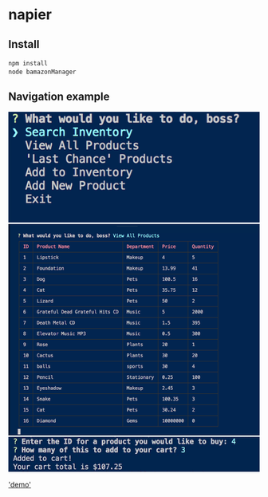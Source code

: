 # napier

## Install

```bash
npm install
node bamazonManager
```

## Navigation example

<img src="./assets/choose.png">
<img src="./assets/all.png">
<img src="./assets/customer.png">

['demo']("https://drive.google.com/file/d/1vtzz0sLvWJTWN_lcDupdETV2XmtVin3G/view?usp=sharing")
